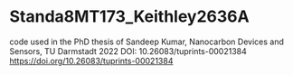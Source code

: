 # Standa8MT173_Keithley2636A
code used in the PhD thesis of Sandeep Kumar, Nanocarbon Devices and Sensors, TU Darmstadt 2022
DOI: 10.26083/tuprints-00021384
https://doi.org/10.26083/tuprints-00021384
